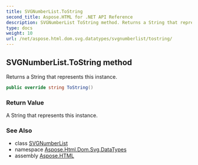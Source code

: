 ```yaml
---
title: SVGNumberList.ToString
second_title: Aspose.HTML for .NET API Reference
description: SVGNumberList ToString method. Returns a String that represents this instance
type: docs
weight: 10
url: /net/aspose.html.dom.svg.datatypes/svgnumberlist/tostring/
---
```

## SVGNumberList.ToString method

Returns a String that represents this instance.

```csharp
public override string ToString()
```

### Return Value

A String that represents this instance.

### See Also

* class [SVGNumberList](../)
* namespace [Aspose.Html.Dom.Svg.DataTypes](../../../aspose.html.dom.svg.datatypes/)
* assembly [Aspose.HTML](../../../)
